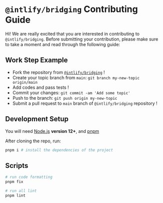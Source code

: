 # `@intlify/bridging` Contributing Guide

Hi! We are really excited that you are interested in contributing to `@intlify/bridging`. Before submitting your contribution, please make sure to take a moment and read through the following guide:

## Work Step Example

- Fork the repository from [`@intlify/bridging`](https://github.com/intlify/bridging) !
- Create your topic branch from `main`: `git branch my-new-topic origin/main`
- Add codes and pass tests !
- Commit your changes: `git commit -am 'Add some topic'`
- Push to the branch: `git push origin my-new-topic`
- Submit a pull request to `main` branch of `@intlify/bridging` repository !

## Development Setup
You will need [Node.js](http://nodejs.org) **version 12+**, and [pnpm](https://pnpm.io/)

After cloning the repo, run:

```sh
pnpm i # install the dependencies of the project
```


## Scripts

```sh
# run code formatting
pnpm fix

# run all lint
pnpm lint
```

